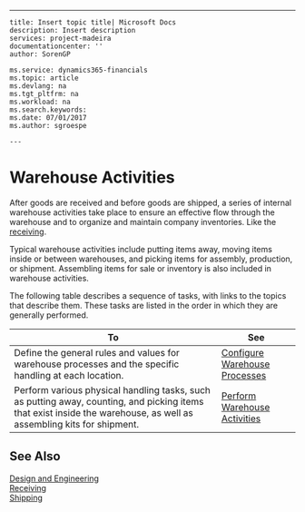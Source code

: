 ---
    title: Insert topic title| Microsoft Docs
    description: Insert description
    services: project-madeira
    documentationcenter: ''
    author: SorenGP

    ms.service: dynamics365-financials
    ms.topic: article
    ms.devlang: na
    ms.tgt_pltfrm: na
    ms.workload: na
    ms.search.keywords:
    ms.date: 07/01/2017
    ms.author: sgroespe

    ---
# Warehouse Activities
After goods are received and before goods are shipped, a series of internal warehouse activities take place to ensure an effective flow through the warehouse and to organize and maintain company inventories. Like the [receiving](../FullExperience/configure-warehouse-processes.md).  
  
 Typical warehouse activities include putting items away, moving items inside or between warehouses, and picking items for assembly, production, or shipment. Assembling items for sale or inventory is also included in warehouse activities.  
  
 The following table describes a sequence of tasks, with links to the topics that describe them. These tasks are listed in the order in which they are generally performed.  
  
|**To**|**See**|  
|------------|-------------|  
|Define the general rules and values for warehouse processes and the specific handling at each location.|[Configure Warehouse Processes](../FullExperience/configure-warehouse-processes.md)|  
|Perform various physical handling tasks, such as putting away, counting, and picking items that exist inside the warehouse, as well as assembling kits for shipment.|[Perform Warehouse Activities](../FullExperience/perform-warehouse-activities.md)|  
  
## See Also  
 [Design and Engineering](../FullExperience/design-and-engineering.md)   
 [Receiving](../FullExperience/receiving.md)   
 [Shipping](../FullExperience/Shipping.md)